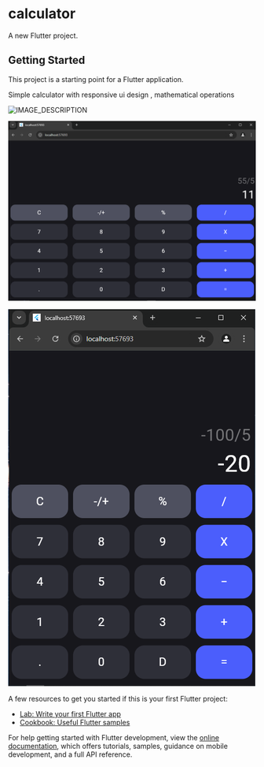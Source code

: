 # calculator

A new Flutter project.

## Getting Started

This project is a starting point for a Flutter application.

Simple calculator with responsive ui design , mathematical operations

![IMAGE_DESCRIPTION](screenshots/calc3.png)

![IMAGE_DESCRIPTION](screenshots/calc.png)

![IMAGE_DESCRIPTION](screenshots/calc2.png)



A few resources to get you started if this is your first Flutter project:

- [Lab: Write your first Flutter app](https://docs.flutter.dev/get-started/codelab)
- [Cookbook: Useful Flutter samples](https://docs.flutter.dev/cookbook)

For help getting started with Flutter development, view the
[online documentation](https://docs.flutter.dev/), which offers tutorials,
samples, guidance on mobile development, and a full API reference.
